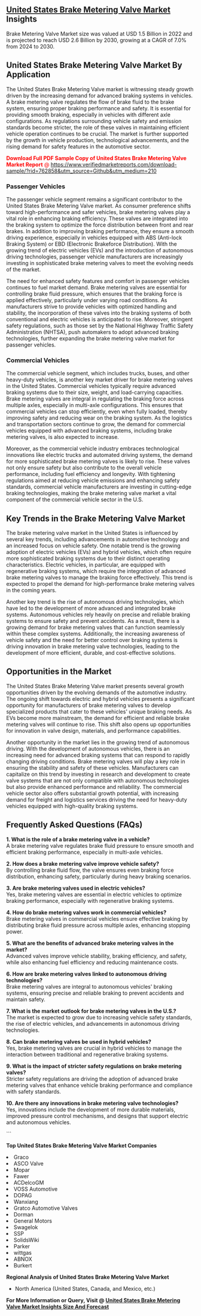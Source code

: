 <h2><a href="https://www.verifiedmarketreports.com/download-sample/?rid=762858&amp;utm_source=Github&amp;utm_medium=210" target="_blank">United States Brake Metering Valve Market</a> Insights</h2><p>Brake Metering Valve Market size was valued at USD 1.5 Billion in 2022 and is projected to reach USD 2.6 Billion by 2030, growing at a CAGR of 7.0% from 2024 to 2030.</p><p><h2>United States Brake Metering Valve Market By Application</h2><p>The United States Brake Metering Valve market is witnessing steady growth driven by the increasing demand for advanced braking systems in vehicles. A brake metering valve regulates the flow of brake fluid to the brake system, ensuring proper braking performance and safety. It is essential for providing smooth braking, especially in vehicles with different axle configurations. As regulations surrounding vehicle safety and emission standards become stricter, the role of these valves in maintaining efficient vehicle operation continues to be crucial. The market is further supported by the growth in vehicle production, technological advancements, and the rising demand for safety features in the automotive sector.</p><p><p><span class=""><span style="color: #ff0000;"><strong>Download Full PDF Sample Copy of United States Brake Metering Valve Market Report</strong> @ </span><a href="https://www.verifiedmarketreports.com/download-sample/?rid=762858&amp;utm_source=Github&amp;utm_medium=210" target="_blank">https://www.verifiedmarketreports.com/download-sample/?rid=762858&amp;utm_source=Github&amp;utm_medium=210</a></span></p></p><h3>Passenger Vehicles</h3><p>The passenger vehicle segment remains a significant contributor to the United States Brake Metering Valve market. As consumer preference shifts toward high-performance and safer vehicles, brake metering valves play a vital role in enhancing braking efficiency. These valves are integrated into the braking system to optimize the force distribution between front and rear brakes. In addition to improving braking performance, they ensure a smooth driving experience, especially in vehicles equipped with ABS (Anti-lock Braking System) or EBD (Electronic Brakeforce Distribution). With the growing trend of electric vehicles (EVs) and the introduction of autonomous driving technologies, passenger vehicle manufacturers are increasingly investing in sophisticated brake metering valves to meet the evolving needs of the market.</p><p>The need for enhanced safety features and comfort in passenger vehicles continues to fuel market demand. Brake metering valves are essential for controlling brake fluid pressure, which ensures that the braking force is applied effectively, particularly under varying road conditions. As manufacturers strive to provide vehicles with optimized handling and stability, the incorporation of these valves into the braking systems of both conventional and electric vehicles is anticipated to rise. Moreover, stringent safety regulations, such as those set by the National Highway Traffic Safety Administration (NHTSA), push automakers to adopt advanced braking technologies, further expanding the brake metering valve market for passenger vehicles.</p><h3>Commercial Vehicles</h3><p>The commercial vehicle segment, which includes trucks, buses, and other heavy-duty vehicles, is another key market driver for brake metering valves in the United States. Commercial vehicles typically require advanced braking systems due to their size, weight, and load-carrying capacities. Brake metering valves are integral in regulating the braking force across multiple axles, especially in multi-axle configurations. This ensures that commercial vehicles can stop efficiently, even when fully loaded, thereby improving safety and reducing wear on the braking system. As the logistics and transportation sectors continue to grow, the demand for commercial vehicles equipped with advanced braking systems, including brake metering valves, is also expected to increase.</p><p>Moreover, as the commercial vehicle industry embraces technological innovations like electric trucks and automated driving systems, the demand for more sophisticated brake metering valves is likely to rise. These valves not only ensure safety but also contribute to the overall vehicle performance, including fuel efficiency and longevity. With tightening regulations aimed at reducing vehicle emissions and enhancing safety standards, commercial vehicle manufacturers are investing in cutting-edge braking technologies, making the brake metering valve market a vital component of the commercial vehicle sector in the U.S.</p><h2>Key Trends in the Brake Metering Valve Market</h2><p>The brake metering valve market in the United States is influenced by several key trends, including advancements in automotive technology and an increased focus on vehicle safety. One notable trend is the growing adoption of electric vehicles (EVs) and hybrid vehicles, which often require more sophisticated braking systems due to their distinct operating characteristics. Electric vehicles, in particular, are equipped with regenerative braking systems, which require the integration of advanced brake metering valves to manage the braking force effectively. This trend is expected to propel the demand for high-performance brake metering valves in the coming years.</p><p>Another key trend is the rise of autonomous driving technologies, which have led to the development of more advanced and integrated brake systems. Autonomous vehicles rely heavily on precise and reliable braking systems to ensure safety and prevent accidents. As a result, there is a growing demand for brake metering valves that can function seamlessly within these complex systems. Additionally, the increasing awareness of vehicle safety and the need for better control over braking systems is driving innovation in brake metering valve technologies, leading to the development of more efficient, durable, and cost-effective solutions.</p><h2>Opportunities in the Market</h2><p>The United States Brake Metering Valve market presents several growth opportunities driven by the evolving demands of the automotive industry. The ongoing shift towards electric and hybrid vehicles presents a significant opportunity for manufacturers of brake metering valves to develop specialized products that cater to these vehicles' unique braking needs. As EVs become more mainstream, the demand for efficient and reliable brake metering valves will continue to rise. This shift also opens up opportunities for innovation in valve design, materials, and performance capabilities.</p><p>Another opportunity in the market lies in the growing trend of autonomous driving. With the development of autonomous vehicles, there is an increasing need for advanced braking systems that can respond to rapidly changing driving conditions. Brake metering valves will play a key role in ensuring the stability and safety of these vehicles. Manufacturers can capitalize on this trend by investing in research and development to create valve systems that are not only compatible with autonomous technologies but also provide enhanced performance and reliability. The commercial vehicle sector also offers substantial growth potential, with increasing demand for freight and logistics services driving the need for heavy-duty vehicles equipped with high-quality braking systems.</p><h2>Frequently Asked Questions (FAQs)</h2><p><strong>1. What is the role of a brake metering valve in a vehicle?</strong><br>A brake metering valve regulates brake fluid pressure to ensure smooth and efficient braking performance, especially in multi-axle vehicles.</p><p><strong>2. How does a brake metering valve improve vehicle safety?</strong><br>By controlling brake fluid flow, the valve ensures even braking force distribution, enhancing safety, particularly during heavy braking scenarios.</p><p><strong>3. Are brake metering valves used in electric vehicles?</strong><br>Yes, brake metering valves are essential in electric vehicles to optimize braking performance, especially with regenerative braking systems.</p><p><strong>4. How do brake metering valves work in commercial vehicles?</strong><br>Brake metering valves in commercial vehicles ensure effective braking by distributing brake fluid pressure across multiple axles, enhancing stopping power.</p><p><strong>5. What are the benefits of advanced brake metering valves in the market?</strong><br>Advanced valves improve vehicle stability, braking efficiency, and safety, while also enhancing fuel efficiency and reducing maintenance costs.</p><p><strong>6. How are brake metering valves linked to autonomous driving technologies?</strong><br>Brake metering valves are integral to autonomous vehicles' braking systems, ensuring precise and reliable braking to prevent accidents and maintain safety.</p><p><strong>7. What is the market outlook for brake metering valves in the U.S.?</strong><br>The market is expected to grow due to increasing vehicle safety standards, the rise of electric vehicles, and advancements in autonomous driving technologies.</p><p><strong>8. Can brake metering valves be used in hybrid vehicles?</strong><br>Yes, brake metering valves are crucial in hybrid vehicles to manage the interaction between traditional and regenerative braking systems.</p><p><strong>9. What is the impact of stricter safety regulations on brake metering valves?</strong><br>Stricter safety regulations are driving the adoption of advanced brake metering valves that enhance vehicle braking performance and compliance with safety standards.</p><p><strong>10. Are there any innovations in brake metering valve technologies?</strong><br>Yes, innovations include the development of more durable materials, improved pressure control mechanisms, and designs that support electric and autonomous vehicles.</p>```</p><p><strong>Top United States Brake Metering Valve Market Companies</strong></p><div data-test-id=""><p><li>Graco</li><li> ASCO Valve</li><li> Mopar</li><li> Fawer</li><li> ACDelcoGM</li><li> VOSS Automotive</li><li> DOPAG</li><li> Wanxiang</li><li> Gratco Automotive Valves</li><li> Dorman</li><li> General Motors</li><li> Swagelok</li><li> SSP</li><li> SolidsWiki</li><li> Parker</li><li> wittgas</li><li> ABNOX</li><li> Burkert</li></p><div><strong>Regional Analysis of&nbsp;United States Brake Metering Valve Market</strong></div><ul><li dir="ltr"><p dir="ltr">North America&nbsp;(United States, Canada, and Mexico, etc.)</p></li></ul><p><strong>For More Information or Query, Visit @&nbsp;</strong><strong><a href="https://www.verifiedmarketreports.com/product/brake-metering-valve-market/?utm_source=Github&amp;utm_medium=210" target="_blank">United States Brake Metering Valve Market Insights Size And Forecast</a></strong></p></div>
